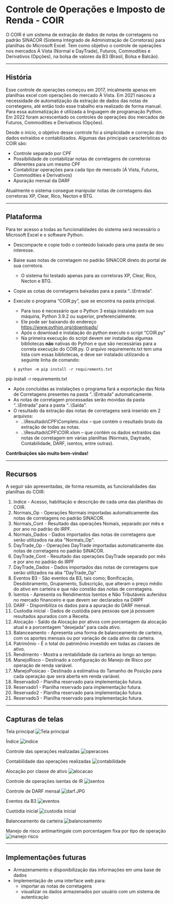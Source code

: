 # Controle de Operações e Imposto de Renda - COIR
O COIR é um sistema de extração de dados de notas de corretagens no padrão SINACOR (Sistema Integrado de Administração de Corretoras) para planilhas do Microsoft Excel. Tem como objetivo o controle de operações nos mercados Á Vista (Normal e DayTrade), Futuros, Commodities e Derivativos (Opções), na bolsa de valores da B3 (Brasil, Bolsa e Balcão).

***
## História
Esse controle de operações começou em 2017, inicalmente apenas em planilhas excel com operações do mercado À Vista. Em 2021 nasceu a necessidade de automatização da extração de dados das notas de corretegens, até então todo esse trabalho era realizado de forma manual. Para essa automatização é utilizada a linguagem de programação Python. Em 2022 foram acrescentado os controles de operações dos mercados de Futuros, Commodities e Derivativos (Opções).

Desde o início, o objetivo desse controle foi a simplicidade e correção dos dados extraídos e contabilizados. Algumas das principais características do COIR são:
* Controle separado por CPF
* Possibilidade de contabilizar notas de corretagens de corretoras diferentes para um mesmo CPF
* Contabilizar operações para cada tipo de mercado (Á Vista, Futuros, Commodities e Derivativos)
* Apuração mensal da DARF

Atualmente o sistema consegue manipular notas de corretagens das corretoras XP, Clear, Rico, Necton e BTG.

***
## Plataforma
Para ter acesso a todas as funcionalidades do sistema será necessário o Microsoft Excel e o software Python.
* Descompacte e copie todo o conteúdo baixado para uma pasta de seu interesse.
* Baixe suas notas de corretagem no padrão SINACOR direto do portal de sua corretora.
   * O sistema foi testado apenas para as corretoras XP, Clear, Rico, Necton e BTG.
* Copie as cotas de corretagens baixadas para a pasta “..\Entrada”.
* Execute o programa “COIR.py”, que se encontra na pasta principal.
   * Para isso é necessário que o Python 3 estaja instalado em sua máquina, Python 3.9.2 ou superior, preferencialmente.
   * Ele pode ser baixando do endereço https://www.python.org/downloads/
   * Após o download e instalação do python execute o script “COIR.py”
   * Na primeira execução do script devem ser instaladas algumas bibliotecas **não** nativas do Python e que são necessárias para a correta execução do COIR.py. O arquivo  requirements.txt tem uma lista com essas bibliotecas, e deve ser instalado utilizando a seguinte linha de comando:
      
   `$ python -m pip install -r requirements.txt`

pip install -r requirements.txt
* Após concluídas as instalações o programa fará a exportação das Nota de Corretagens presentes na pasta “..\Entrada” automaticamente.
* As notas de corretagem processadas serão movidas da pasta “..\Entrada” para a pasta “..\Saída”.
* O resultado da extração das notas de corretagens será inserido em 2 arquivos:
   * ..\Resultado\CPF\Completo.xlsx – que contém o resultado bruto da extração de todas as notas.
   * ..\Resultado\CPF\COIR.xlsm – que contém os dados extraídos das notas de corretagem em várias planilhas (Normais, Daytrade, Contabilidade, DARF, isentos, entre outras).

**Contribuições são muito bem-vindas!**

***
## Recursos
A seguir são apresentadas, de forma resumida, as funcionalidades das planilhas do COIR:

1. Indice - Acesso, habilitação e descrição de cada uma das planilhas do COIR.
1. Normais_Op - Operações Normais importadas automaticamente das notas de corretagens no padrão SINACOR.
1. Normais_Cont - Resultado das operações Nomais, separado por mês e por ano no padrão do IRPF.
1. Normais_Dados - Dados importados das notas de corretagens que serão utilizados na aba "Normais_Op".
1. DayTrade_Op - Operações DayTrade importadas automaticamente das notas de corretagens no padrão SINACOR.
1. DayTrade_Cont - Resultado das operações DayTrade separado por mês e por ano no padrão do IRPF
1. DayTrade_Dados - Dados importados das notas de corretagens que serão utilizados na aba "DayTrade_Op"
1. Eventos B3 - São eventos da B3, tais como; Bonificação, Desdobramento, Grupamento, Subscrição, que alteram o preço médio do ativo em carteira e que não constão das notas de corretagens.
1. Isentos - Apresenta os Rendimentos Isentos e Não Tributáveis auferidos no mercado financeiro e que devem ser declarados na DIRPF
1. DARF - Disponibiliza os dados para a apuração do DARF mensal.
1. Custodia inicial - Dados de custódia para pessoas que já possuem resultados apurados com a Receita.
1. Alocação - Saldo da Alocação por ativos com porcentagem da alocação atual e a porcentagem "desejada" para cada ativo.
1. Balanceamento - Apresenta uma forma de balanceamento de carteira, com os aportes mensais ou por variação de cada ativo da carteira.
1. Patrimônio - É o total do patrimônio investido em todas as classes de ativo.
1. Rendimento - Mostra a rentabilidade da carteira ao longo ao tempo.
1. ManejoRisco - Destinado a configuração do Manejo de Risco por operação de renda variável.
1. ManejoPosicao - Destinado a estimativa do Tamanho de Posição para cada operação que será aberta em renda variável.
1. Reservado0 - Planilha reservado para implementação futura.
1. Reservado1 - Planilha reservado para implementação futura.
1. Reservado2 - Planilha reservado para implementação futura.
1. Reservado3 - Planilha reservado para implementação futura.

***
## Capturas de telas
Tela principal
![Tela principal](Apoio/Screenshots/tela-programa.JPG)

Índice
![indice](Apoio/Screenshots/indice.JPG)

Controle das operações realizadas
![operacoes](Apoio/Screenshots/operacoes.JPG)

Contabilidade das operações realizadas
![contabilidade](Apoio/Screenshots/contabilidade.JPG)

Alocação por classe de ativo
![alocacao](Apoio/Screenshots/alocacao.JPG)

Controle de operações isentas de IR
![isentos](Apoio/Screenshots/isentos.JPG)

Controle de DARF mensal
![darf.JPG](Apoio/Screenshots/darf.JPG)

Eventos da B3
![eventos](Apoio/Screenshots/eventos.JPG)

Custódia inicial
![custodia inicial](Apoio/Screenshots/custodia-inicial.JPG)

Balanceamento da carteira
![balanceamento](Apoio/Screenshots/balanceamento.JPG)

Manejo de risco antimartingale com porcentagem fixa por tipo de operação
![manejo risco](Apoio/Screenshots/manejo-risco.JPG)

***
## Implementações futuras
* Armazenamento e disponibilização das informações em uma base de dados
* Implementação de uma interface web para:
   * importar as notas de corretagens
   * visualizar os dados armazenados por usuário com um sistema de autenticação